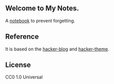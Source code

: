 ## Welcome to My Notes.

A [notebook](https://yrwww.github.io/) to prevent forgetting.

## Reference

It is based on the [hacker-blog](https://github.com/tocttou/hacker-blog) and [hacker-theme](https://github.com/pages-themes/hacker).

## License

CC0 1.0 Universal
